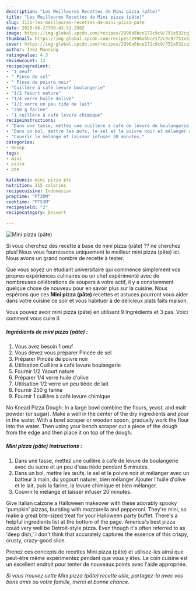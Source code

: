 ```yaml
---
description: "Les Meilleures Recettes de Mini pizza (pâte)"
title: "Les Meilleures Recettes de Mini pizza (pâte)"
slug: 3131-les-meilleures-recettes-de-mini-pizza-pate
date: 2020-06-27T00:43:51.298Z
image: https://img-global.cpcdn.com/recipes/2996a5bce172c9c9/751x532cq70/mini-pizza-pate-photo-principale-de-la-recette.jpg
thumbnail: https://img-global.cpcdn.com/recipes/2996a5bce172c9c9/751x532cq70/mini-pizza-pate-photo-principale-de-la-recette.jpg
cover: https://img-global.cpcdn.com/recipes/2996a5bce172c9c9/751x532cq70/mini-pizza-pate-photo-principale-de-la-recette.jpg
author: Inez Manning
ratingvalue: 4.3
reviewcount: 12
recipeingredient:
- "1 oeuf"
- " Pince de sel"
- " Pince de poivre noir"
- "Cuillère à café levure boulangerie"
- "1/2 Yaourt nature"
- "1/4 verre huile dolive"
- "1/2 verre un peu tide de lait"
- "250 g farine"
- "1 cuillère à café levure chimique"
recipeinstructions:
- "Dans une tasse, mettez une cuillère à café de levure de boulangerie avec du sucre et un peu d&#39;eau tiède pendant 5 minutes."
- "Dans un bol, mettre les œufs, le sel et le poivre noir et mélanger avec un batteur à main, du yogourt naturel, bien mélanger Ajouter l&#39;huile d&#39;olive et le lait, puis la farine, la levure chimique et bien mélanger."
- "Couvrir le mélange et laisser infuser 20 minutes."
categories:
- Resep
tags:
- mini
- pizza
- pte

katakunci: mini pizza pte 
nutrition: 215 calories
recipecuisine: Indonesian
preptime: "PT20M"
cooktime: "PT53M"
recipeyield: "2"
recipecategory: Dessert

---
```



![Mini pizza (pâte)](https://img-global.cpcdn.com/recipes/2996a5bce172c9c9/751x532cq70/mini-pizza-pate-photo-principale-de-la-recette.jpg)

Si vous cherchez des recette à base de mini pizza (pâte) ?? ne cherchez plus! Nous vous fournissons uniquement le meilleur mini pizza (pâte) ici. Nous avons un grand nombre de recette à tester.

Que vous soyez un étudiant universitaire qui commence simplement vos propres expériences culinaires ou un chef expérimenté avec de nombreuses célébrations de soupers à votre actif, il y a constamment quelque chose de nouveau pour en savoir plus sur la cuisine. Nous espérons que ces <strong> Mini pizza (pâte) </strong> recettes et astuces pourront vous aider dans votre cuisine ce soir et vous habituer à de délicieux plats faits maison.

<!--inarticleads1-->

Vous pouvez avoir mini pizza (pâte) en utilisant 9 Ingrédients et 3 pas. Voici comment vous cuire il.

##### Ingrédients de mini pizza (pâte) :

1. Vous avez besoin 1 oeuf
1. Vous devez vous préparer  Pincée de sel
1. Préparer  Pincée de poivre noir
1. Utilisation Cuillère à café levure boulangerie
1. Fournir 1/2 Yaourt nature
1. Préparer 1/4 verre huile d&#39;olive
1. Utilisation 1/2 verre un peu tiède de lait
1. Fournir 250 g farine
1. Fournir 1 cuillère à café levure chimique


No Knead Pizza Dough: In a large bowl combine the flours, yeast, and malt powder (or sugar). Make a well in the center of the dry ingredients and pour in the water. With a bowl scraper or wooden spoon, gradually work the flour into the water. Then using your bench scraper cut a piece of the dough from the edge and then place it on top of the dough. 

<!--inarticleads2-->

##### Mini pizza (pâte) instructions :

1. Dans une tasse, mettez une cuillère à café de levure de boulangerie avec du sucre et un peu d&#39;eau tiède pendant 5 minutes.
1. Dans un bol, mettre les œufs, le sel et le poivre noir et mélanger avec un batteur à main, du yogourt naturel, bien mélanger Ajouter l&#39;huile d&#39;olive et le lait, puis la farine, la levure chimique et bien mélanger.
1. Couvrir le mélange et laisser infuser 20 minutes.


Give Italian calzone a Halloween makeover with these adorably spooky &#39;pumpkin&#39; pizzas, bursting with mozzarella and pepperoni. They&#39;re mini, so make a great bite-sized treat for your Halloween party buffet. There&#39;s a helpful ingredients list at the bottom of the page. America&#39;s best pizza could very well be Detroit-style pizza. Even though it&#39;s often referred to as &#39;deep dish,&#39; I don&#39;t think that accurately captures the essence of this crispy, crusty, crazy-good slice. 

<!--inarticleads1-->

<p>
Prenez ces concepts de recettes Mini pizza (pâte) et utilisez-les ainsi que peut-être même expérimentez pendant que vous y êtes. Le coin cuisine est un excellent endroit pour tenter de nouveaux points avec l'aide appropriée.
</p>

<p>
<i>Si vous trouvez cette Mini pizza (pâte) recette utile, partagez-la avec vos bons amis ou votre famille, merci et bonne chance.</i>
</p>
